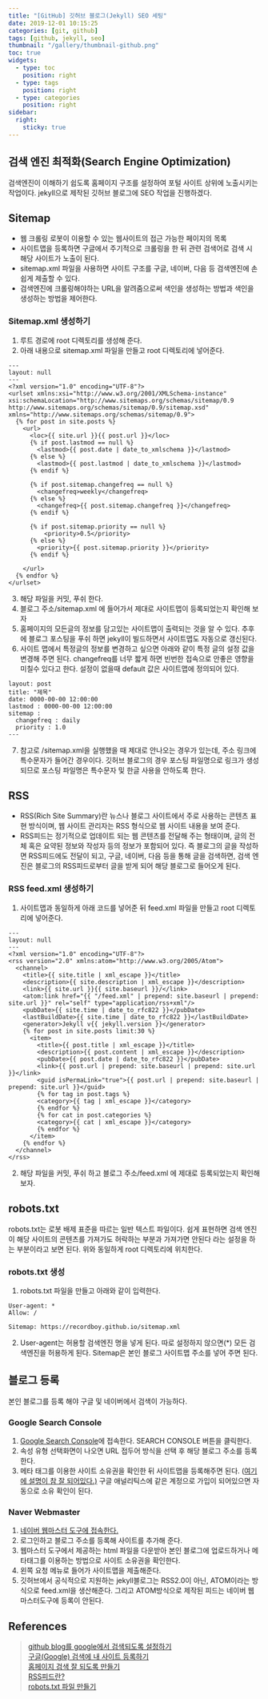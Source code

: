 ```yaml
---
title: "[GitHub] 깃허브 블로그(Jekyll) SEO 세팅"
date: 2019-12-01 10:15:25
categories: [git, github]
tags: [github, jekyll, seo]
thumbnail: "/gallery/thumbnail-github.png"
toc: true
widgets:
  - type: toc
    position: right
  - type: tags
    position: right
  - type: categories
    position: right
sidebar:
  right:
    sticky: true
---
```


## 검색 엔진 최적화(Search Engine Optimization)
검색엔진이 이해하기 쉽도록 홈페이지 구조를 설정하여 포털 사이트 상위에 노출시키는 작업이다. jekyll으로 제작된 깃허브 블로그에 SEO 작업을 진행하겠다.

<!-- more -->

## Sitemap
* 웹 크롤링 로봇이 이용할 수 있는 웹사이트의 접근 가능한 페이지의 목록
* 사이트맵을 등록하면 구글에서 주기적으로 크롤링을 한 뒤 관련 검색어로 검색 시 해당 사이트가 노출이 된다.
* sitemap.xml 파일을 사용하면 사이트 구조를 구글, 네이버, 다음 등 검색엔진에 손 쉽게 제출할 수 있다.
* 검색엔진에 크롤링해야하는 URL을 알려줌으로써 색인을 생성하는 방법과 색인을 생성하는 방법을 제어한다.

### Sitemap.xml 생성하기
1. 루트 경로에 root 디렉토리를 생성해 준다.
2. 아래 내용으로 sitemap.xml 파일을 만들고 root 디렉토리에 넣어준다.

```
---
layout: null
---
<?xml version="1.0" encoding="UTF-8"?>
<urlset xmlns:xsi="http://www.w3.org/2001/XMLSchema-instance" xsi:schemaLocation="http://www.sitemaps.org/schemas/sitemap/0.9 http://www.sitemaps.org/schemas/sitemap/0.9/sitemap.xsd" xmlns="http://www.sitemaps.org/schemas/sitemap/0.9">
  {% for post in site.posts %}
    <url>
      <loc>{{ site.url }}{{ post.url }}</loc>
      {% if post.lastmod == null %}
        <lastmod>{{ post.date | date_to_xmlschema }}</lastmod>
      {% else %}
        <lastmod>{{ post.lastmod | date_to_xmlschema }}</lastmod>
      {% endif %}

      {% if post.sitemap.changefreq == null %}
        <changefreq>weekly</changefreq>
      {% else %}
        <changefreq>{{ post.sitemap.changefreq }}</changefreq>
      {% endif %}

      {% if post.sitemap.priority == null %}
          <priority>0.5</priority>
      {% else %}
        <priority>{{ post.sitemap.priority }}</priority>
      {% endif %}

    </url>
  {% endfor %}
</urlset>
```

3. 해당 파일을 커밋, 푸쉬 한다.
4. 블로그 주소/sitemap.xml 에 들어가서 제대로 사이트맵이 등록되었는지 확인해 보자
5. 홈페이지의 모든글의 정보를 담고있는 사이트맵이 출력되는 것을 알 수 있다. 추후에 블로그 포스팅을 푸쉬 하면 jekyll이 빌드하면서 사이트맵도 자동으로 갱신된다.
6. 사이트 맵에서 특정글의 정보를 변경하고 싶으면 아래와 같이 특정 글의 설정 값을 변경해 주면 된다. changefreq를 너무 짧게 하면 빈번한 접속으로 안좋은 영향을 미칠수 있다고 한다. 설정이 없을때 default 값은 사이트맵에 정의되어 있다.

```
layout: post
title: "제목"
date: 0000-00-00 12:00:00 
lastmod : 0000-00-00 12:00:00
sitemap :
  changefreq : daily
  priority : 1.0
---
```
7. 참고로 /sitemap.xml을 실행했을 때 제대로 안나오는 경우가 있는데, 주소 링크에 특수문자가 들어간 경우이다. 깃허브 블로그의 경우 포스팅 파일명으로 링크가 생성되므로 포스팅 파일명은 특수문자 및 한글 사용을 안하도록 한다.

## RSS
* RSS(Rich Site Summary)란 뉴스나 블로그 사이트에서 주로 사용하는 콘텐츠 표현 방식이며, 웹 사이트 관리자는 RSS 형식으로 웹 사이트 내용을 보여 준다.
* RSS피드는 정기적으로 업데이트 되는 웹 콘텐츠를 전달해 주는 형태이며, 글의 전체 혹은 요약된 정보와 작성자 등의 정보가 포함되어 있다. 즉 블로그의 글을 작성하면 RSS피드에도 전달이 되고, 구글, 네이버, 다음 등을 통해 글을 검색하면, 검색 엔진은 블로그의 RSS피드로부터 글을 받게 되어 해당 블로그로 들어오게 된다.

### RSS feed.xml 생성하기
1. 사이트맵과 동일하게 아래 코드를 넣어준 뒤 feed.xml 파일을 만들고 root 디렉토리에 넣어준다.

```
---
layout: null
---
<?xml version="1.0" encoding="UTF-8"?>
<rss version="2.0" xmlns:atom="http://www.w3.org/2005/Atom">
  <channel>
    <title>{{ site.title | xml_escape }}</title>
    <description>{{ site.description | xml_escape }}</description>
    <link>{{ site.url }}{{ site.baseurl }}/</link>
    <atom:link href="{{ "/feed.xml" | prepend: site.baseurl | prepend: site.url }}" rel="self" type="application/rss+xml"/>
    <pubDate>{{ site.time | date_to_rfc822 }}</pubDate>
    <lastBuildDate>{{ site.time | date_to_rfc822 }}</lastBuildDate>
    <generator>Jekyll v{{ jekyll.version }}</generator>
    {% for post in site.posts limit:30 %}
      <item>
        <title>{{ post.title | xml_escape }}</title>
        <description>{{ post.content | xml_escape }}</description>
        <pubDate>{{ post.date | date_to_rfc822 }}</pubDate>
        <link>{{ post.url | prepend: site.baseurl | prepend: site.url }}</link>
        <guid isPermaLink="true">{{ post.url | prepend: site.baseurl | prepend: site.url }}</guid>
        {% for tag in post.tags %}
        <category>{{ tag | xml_escape }}</category>
        {% endfor %}
        {% for cat in post.categories %}
        <category>{{ cat | xml_escape }}</category>
        {% endfor %}
      </item>
    {% endfor %}
  </channel>
</rss>
```

2. 해당 파일을 커밋, 푸쉬 하고 블로그 주소/feed.xml 에 제대로 등록되었는지 확인해 보자.

## robots.txt
robots.txt는 로봇 배제 표준을 따르는 일반 텍스트 파일이다. 쉽게 표현하면 검색 엔진이 해당 사이트의 콘텐츠를 가져가도 허락하는 부분과 가져가면 안된다 라는 설정을 하는 부분이라고 보면 된다. 위와 동일하게 root 디렉토리에 위치한다.

### robots.txt 생성
1. robots.txt 파일을 만들고 아래와 같이 입력한다.

```
User-agent: *
Allow: /

Sitemap: https://recordboy.github.io/sitemap.xml
```

2. User-agent는 허용할 검색엔진 명을 넣게 된다. 따로 설정하지 않으면(*) 모든 검색엔진을 허용하게 된다. Sitemap은 본인 블로그 사이트맵 주소를 넣어 주면 된다.

## 블로그 등록
본인 블로그를 등록 해야 구글 및 네이버에서 검색이 가능하다.

### Google Search Console
1. [Google Search Console](https://www.google.com/webmasters/#?modal_active=none)에 접속한다. SEARCH CONSOLE 버튼을 클릭한다.
2. 속성 유형 선택화면이 나오면 URL 접두어 방식을 선택 후 해당 블로그 주소를 등록한다.
3. 메타 태그를 이용한 사이트 소유권을 확인한 뒤 사이트맵을 등록해주면 된다. ([여기에 설명이 참 잘 되어있다.)](https://imweb.me/faq?mode=view&category=29&category2=35&idx=15573) 구글 애널리틱스에 같은 계정으로 가입이 되어있으면 자동으로 소유 확인이 된다. 

### Naver Webmaster 
1. [네이버 웹마스터 도구에 접속한다.](https://searchadvisor.naver.com/)
2. 로그인하고 블로그 주소를 등록해 사이트를 추가해 준다.
3. 웹마스터 도구에서 제공하는 html 파일을 다운받아 본인 블로그에 업로드하거나 메타태그를 이용하는 방법으로 사이트 소유권을 확인한다.
4. 왼쪽 요청 메뉴로 들어가 사이트맵을 제출해준다.
5. 깃허브에서 공식적으로 지원하는 jekyll블로그는 RSS2.0이 아닌, ATOM이라는 방식으로 feed.xml을 생산해준다. 그리고 ATOM방식으로 제작된 피드는 네이버 웹마스터도구에 등록이 안된다.

## References
> [github blog를 google에서 검색되도록 설정하기](http://jinyongjeong.github.io/2017/01/13/blog_make_searched)  
> [구글(Google) 검색에 내 사이트 등록하기](https://imweb.me/faq?mode=view&category=29&category2=35&idx=15573)  
> [홈페이지 검색 잘 되도록 만들기](http://dveamer.github.io/homepage/SubmitSitemap.html)  
> [RSS피드란?](https://4343282.tistory.com/164)  
> [robots.txt 파일 만들기](https://support.google.com/webmasters/answer/6062596?hl=ko)
